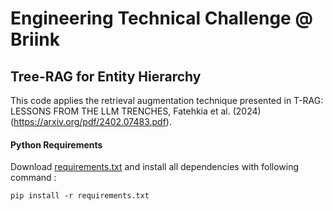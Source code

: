 # Engineering Technical Challenge @ Briink

## Tree-RAG for Entity Hierarchy

This code applies the retrieval augmentation technique presented in T-RAG: LESSONS FROM
THE LLM TRENCHES, Fatehkia et al. (2024) (https://arxiv.org/pdf/2402.07483.pdf).

#### Python Requirements

Download [requirements.txt](requirements.txt) and install all dependencies with following command : 

    pip install -r requirements.txt

